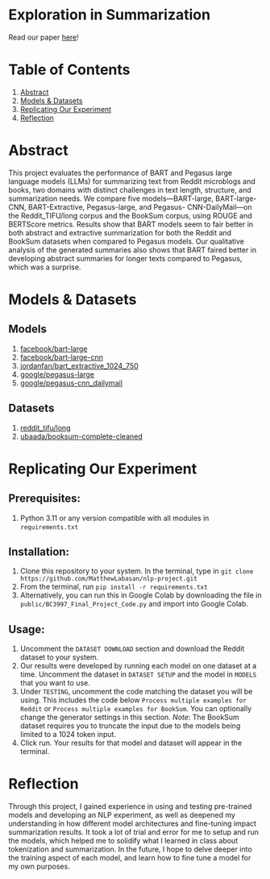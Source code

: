 # Exploration in Summarization

Read our paper [here](./public/BC3997_Final_Report__Lam_Labasan.pdf)!

# Table of Contents
1. [Abstract](#abstract)
2. [Models & Datasets](#models--datasets)
3. [Replicating Our Experiment](#replicating-our-experiment)
4. [Reflection](#reflection)

# Abstract
This project evaluates the performance of BART and Pegasus large language models (LLMs) for summarizing text from Reddit microblogs and books, two domains with distinct challenges in text length, structure, and summarization needs. We compare five models—BART-large, BART-large-CNN, BART-Extractive, Pegasus-large, and Pegasus- CNN-DailyMail—on the Reddit_TIFU/long corpus and the BookSum corpus, using ROUGE and BERTScore metrics. Results show that BART models seem to fair better in both abstract and extractive summarization for both the Reddit and BookSum datasets when compared to Pegasus models. Our qualitative analysis of the generated summaries also shows that BART faired better in developing abstract summaries for longer texts compared to Pegasus, which was a surprise.

# Models & Datasets
## Models
1. [facebook/bart-large](https://huggingface.co/facebook/bart-large)
2. [facebook/bart-large-cnn](https://huggingface.co/facebook/bart-large-cnn)
3. [jordanfan/bart_extractive_1024_750](https://huggingface.co/jordanfan/bart_extractive_1024_750)
4. [google/pegasus-large](https://huggingface.co/google/pegasus-large)
5. [google/pegasus-cnn_dailymail](https://huggingface.co/google/pegasus-cnn_dailymail)

## Datasets
1. [reddit_tifu/long](https://www.tensorflow.org/datasets/catalog/reddit_tifu)
2. [ubaada/booksum-complete-cleaned](https://huggingface.co/datasets/ubaada/booksum-complete-cleaned)

# Replicating Our Experiment
## Prerequisites: 
1. Python 3.11 or any version compatible with all modules in `requirements.txt`

## Installation: 
1. Clone this repository to your system. In the terminal, type in `git clone https://github.com/MatthewLabasan/nlp-project.git`
2. From the terminal, run `pip install -r requirements.txt`
3. Alternatively, you can run this in Google Colab by downloading the file in `public/BC3997_Final_Project_Code.py` and import into Google Colab.

## Usage:
1. Uncomment the `DATASET DOWNLOAD` section and download the Reddit dataset to your system.
2. Our results were developed by running each model on one dataset at a time. Uncomment the dataset in `DATASET SETUP` and the model in `MODELS` that you want to use.
3. Under `TESTING`, uncomment the code matching the dataset you will be using. This includes the code below `Process multiple examples for Reddit` or `Process multiple examples for BookSum`. You can optionally change the generator settings in this section. _Note_: The BookSum dataset requires you to truncate the input due to the models being limited to a 1024 token input.
4. Click run. Your results for that model and dataset will appear in the terminal.

# Reflection
Through this project, I gained experience in using and testing pre-trained models and developing an NLP experiment, as well as deepened my understanding in how different model architectures and fine-tuning impact summarization results. It took a lot of trial and error for me to setup and run the models, which helped me to solidify what I learned in class about tokenization and summarization. In the future, I hope to delve deeper into the training aspect of each model, and learn how to fine tune a model for my own purposes.
